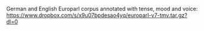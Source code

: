 German and English Europarl corpus annotated with tense, mood and voice:
https://www.dropbox.com/s/x9u07bpdesao4yq/europarl-v7-tmv.tar.gz?dl=0
